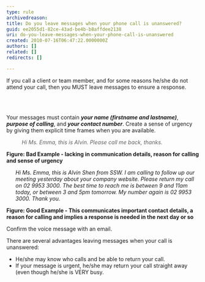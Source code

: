 ```yaml
---
type: rule
archivedreason: 
title: Do you leave messages when your phone call is unanswered?
guid: ee2055d1-82ce-43ad-be4b-b8affdee2138
uri: do-you-leave-messages-when-your-phone-call-is-unanswered
created: 2010-07-16T06:47:22.0000000Z
authors: []
related: []
redirects: []

---
```



If you call a client or team member, and for some reasons he/she do not attend your call, then you MUST leave messages to ensure a response. 

<br><excerpt class='endintro'></excerpt><br>
<p>Your messages must contain 
   <i>
      <b>your name (firstname and lastname)</b></i>,<i> 
      <b>purpose of calling</b></i>, and<i><b> your contact number</b></i>. Create a sense of urgency by giving them explicit time frames when you are available.</p><blockquote style="margin&#58;0px 0px 0px 40px;border&#58;none;padding&#58;0px;"><p><em>Hi Ms. Emma, this is Alvin. Please call me back, thanks.</em></p></blockquote><p><em></em></p><p><strong></strong><strong>Figure&#58; Bad Example - lacking in communication details, reason for calling and sense of urgency</strong></p><ol><dl class="good"><dt>
         <i>Hi Ms. Emma, this is Alvin Shen from SSW. I am calling to follow up our meeting yesterday about your company website. Please return my call on 02 9953 3000. The best time to reach me is between 9 and 11am today, or between 3 and 5pm tomorrow. My number again is 02 9953 3000.&#160;Thank you.</i> </dt></dl></ol><p>
   <strong></strong><strong>Figure&#58; Good Example - This communicates important contact details, a reason for calling and implies a response is needed in the next day or so</strong></p><p>Confirm the voice message with an email. </p><p>There are several advantages leaving messages when your call is unanswered&#58;</p><ul><li>He/she may know who calls and be able to return your call.</li><li>If your message is urgent, he/she may return your call straight away (even though he/she is VERY busy.</li>
</ul>


